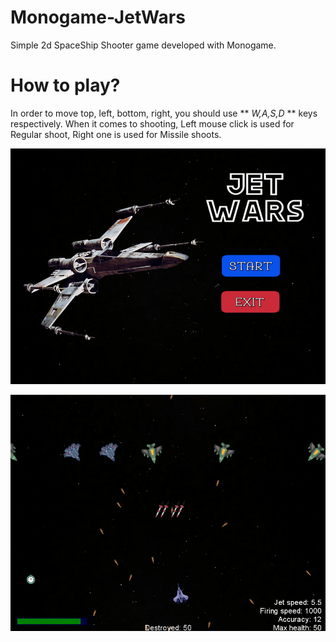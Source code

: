 # Monogame-JetWars
Simple 2d SpaceShip Shooter game developed with Monogame.

# How to play?
In order to move top, left, bottom, right, you should use ** _W,A,S,D_ ** keys respectively. When it comes to shooting, Left mouse click is used for Regular shoot, Right one is used for Missile shoots.

![](images/main_menu.png)

![](images/playing.png)
